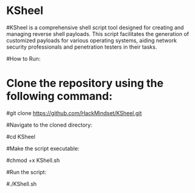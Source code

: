# KSheel
#KSheel is a comprehensive shell script tool designed for creating and managing reverse shell payloads. This script facilitates the generation of customized payloads for various operating systems, aiding network security professionals and penetration testers in their tasks.

#How to Run:
# Clone the repository using the following command:


#git clone https://github.com/HackMindset/KSheel.git

#Navigate to the cloned directory:



#cd KSheel

#Make the script executable:


#chmod +x KShell.sh

#Run the script:

#./KShell.sh
